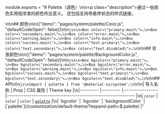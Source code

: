 module.exports = "# Palette（调色）\n\n<p class=\"description\">通过一些颜色实用程序类的颜色传达意义。 还包括支持带悬停状态的样式链接。</p>\n\n## 颜色\n\n{{\"demo\": \"pages/system/palette/Color.js\", \"defaultCodeOpen\": false}}\n\n```jsx\n<Box color=\"primary.main\">…\n<Box color=\"secondary.main\">…\n<Box color=\"error.main\">…\n<Box color=\"warning.main\">…\n<Box color=\"info.main\">…\n<Box color=\"success.main\">…\n<Box color=\"text.primary\">…\n<Box color=\"text.secondary\">…\n<Box color=\"text.disabled\">…\n```\n\n## 背景颜色\n\n{{\"demo\": \"pages/system/palette/BackgroundColor.js\", \"defaultCodeOpen\": false}}\n\n```jsx\n<Box bgcolor=\"primary.main\">…\n<Box bgcolor=\"secondary.main\">…\n<Box bgcolor=\"error.main\">…\n<Box bgcolor=\"warning.main\">…\n<Box bgcolor=\"info.main\">…\n<Box bgcolor=\"success.main\">…\n<Box bgcolor=\"text.primary\">…\n<Box bgcolor=\"text.secondary\">…\n<Box bgcolor=\"text.disabled\">…\n```\n\n## API\n\n```js\nimport { palette } from '@material-ui/system';\n```\n\n| 导入名称      | Prop      | CSS 属性            | Theme key                                                        |\n|:--------- |:--------- |:----------------- |:---------------------------------------------------------------- |\n| `color`   | `color`   | `color`           | [`palette`](/customization/default-theme/?expand-path=$.palette) |\n| `bgcolor` | `bgcolor` | `backgroundColor` | [`palette`](/customization/default-theme/?expand-path=$.palette) |"